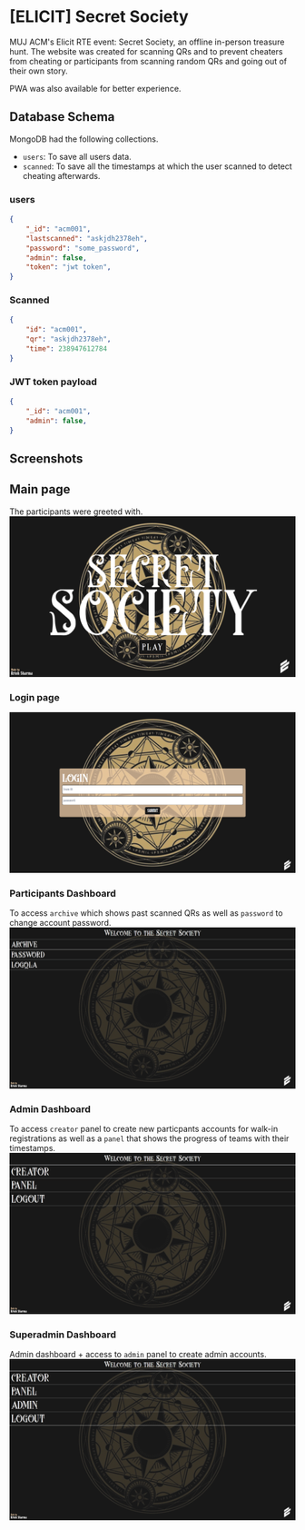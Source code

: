 # [ELICIT] Secret Society
MUJ ACM's Elicit RTE event: Secret Society, an offline in-person treasure hunt. The website was created for scanning QRs and to prevent cheaters from cheating or participants from scanning random QRs and going out of their own story.

PWA was also available for better experience.

## Database Schema
MongoDB had the following collections.
- `users`: To save all users data.
- `scanned`: To save all the timestamps at which the user scanned to detect cheating afterwards.

### users
```json
{
    "_id": "acm001",
    "lastscanned": "askjdh2378eh", 
    "password": "some_password",
    "admin": false,
    "token": "jwt token",
}
```

### Scanned
```json
{
    "id": "acm001",
    "qr": "askjdh2378eh",
    "time": 238947612784
}
```

### JWT token payload
```json
{
    "_id": "acm001",
    "admin": false,
}
```

## Screenshots

## Main page
The participants were greeted with.
![main photo](./assets/main.png)

### Login page
![login](./assets/login.png)

### Participants Dashboard
To access `archive` which shows past scanned QRs as well as `password` to change account password.
![pdashboard](./assets/pdashboard.png)

### Admin Dashboard
To access `creator` panel to create new particpants accounts for walk-in registrations as well as a `panel` that shows the progress of teams with their timestamps.
![adashboard](./assets/adashboard.png)

### Superadmin Dashboard
Admin dashboard + access to `admin` panel to create admin accounts.
![sadashboard](./assets/sadashboard.png)
